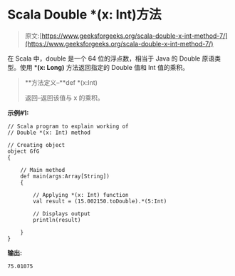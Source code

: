 # Scala Double *(x: Int)方法

> 原文:[https://www.geeksforgeeks.org/scala-double-x-int-method-7/](https://www.geeksforgeeks.org/scala-double-x-int-method-7/)

在 Scala 中，double 是一个 64 位的浮点数，相当于 Java 的 Double 原语类型。使用 ***(x: Long)** 方法返回指定的 Double 值和 Int 值的乘积。

> **方法定义–**def *(x:Int)
> 
> 返回–返回该值与 x 的乘积。

**示例#1:**

```
// Scala program to explain working of
// Double *(x: Int) method

// Creating object
object GfG
{ 

    // Main method
    def main(args:Array[String])
    {

        // Applying *(x: Int) function
        val result = (15.002150.toDouble).*(5:Int)

        // Displays output
        println(result)

    }
} 
```

**输出:**

```
75.01075

```